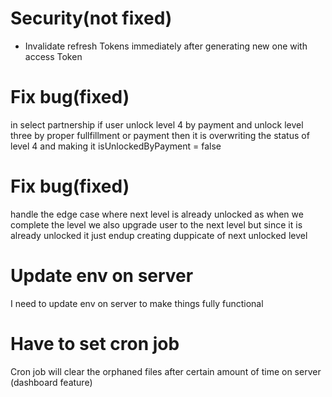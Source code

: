 # Security(not fixed)

- Invalidate refresh Tokens immediately after generating new one with access Token

# Fix bug(fixed)

in select partnership if user unlock level 4 by payment and unlock level three by proper fullfillment or payment then it is overwriting the status of level 4 and making it isUnlockedByPayment = false

# Fix bug(fixed)

handle the edge case where next level is already unlocked as when we complete the level we also upgrade user to the next level but since it is already unlocked it just endup creating duppicate of next unlocked level
# Update env on server
I need to update env on server to make things fully functional
# Have to set cron job
Cron job will clear the orphaned files after certain amount of time on server  (dashboard feature)

